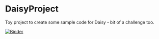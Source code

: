 # DaisyProject

Toy project to create some sample code for Daisy - bit of a challenge too.

[![Binder](https://mybinder.org/badge_logo.svg)](https://mybinder.org/v2/gh/DLetch/Data-Visualisation-Project/HEAD?filepath=CovidPartnerPlots.ipynb)
